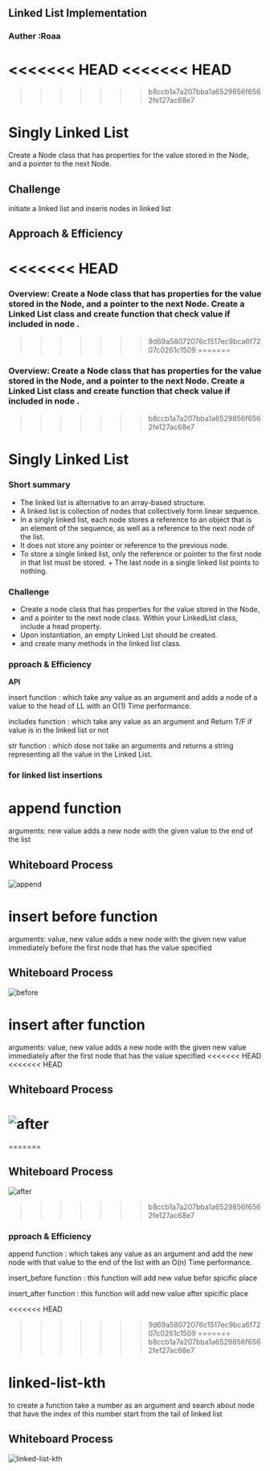## Linked List Implementation
### Auther :Roaa

<<<<<<< HEAD
<<<<<<< HEAD
=======

>>>>>>> b8ccb1a7a207bba1a6529856f6562fe127ac68e7
 # Singly Linked List
 Create a Node class that has properties for the value stored in the Node, and a pointer to the next Node.

## Challenge
initiate a linked list and inseris nodes in linked list

## Approach & Efficiency
<!-- What approach did you take? Why? What is the Big O space/time for this approach? -->
<<<<<<< HEAD
=======
### Overview: Create a Node class that has properties for the value stored in the Node, and a pointer to the next Node. Create a Linked List class and create function that check value if included in node .
>>>>>>> 9d69a58072076c1517ec9bca6f7207c0261c1509
=======
### Overview: Create a Node class that has properties for the value stored in the Node, and a pointer to the next Node. Create a Linked List class and create function that check value if included in node .

>>>>>>> b8ccb1a7a207bba1a6529856f6562fe127ac68e7

# Singly Linked List
### Short summary
+ The linked list is alternative to an array-based structure.
+ A linked list is collection of nodes that collectively form linear sequence.
+ In a singly linked list, each node stores a reference to an object that is an element of the sequence, as    well as a reference to the next node of the list.
+ It does not store any pointer or reference to the previous node.
+ To store a single linked list, only the reference or pointer to the first node in that list must be stored. + The last node in a single linked list points to nothing.

### Challenge
+ Create a node class that has properties for the value stored in the Node,
+ and a pointer to the next node class. Within your LinkedList class, include a head property.
+ Upon instantiation, an empty Linked List should be created.
+ and create many methods in the linked list class.

### pproach & Efficiency
**API**


insert function : which take any value as an argument and adds a node of a value to the head of LL with an O(1) Time performance.

includes function : which take any value as an argument and Return T/F if value is in the linked list or not

str function : which dose not take an arguments and returns a string representing all the value in the Linked List.

### for linked list insertions
# append function
arguments: new value
adds a new node with the given value to the end of the list
## Whiteboard Process
![append](assets/append_new.jpg)
# insert before function
arguments: value, new value
adds a new node with the given new value immediately before the first node that has the value specified
## Whiteboard Process
![before](assets/insert-before_new.jpg)
# insert after function
arguments: value, new value
adds a new node with the given new value immediately after the first node that has the value specified
<<<<<<< HEAD
<<<<<<< HEAD
## Whiteboard Process
![after](assets/insert_after_new.jpg)
=======
=======

## Whiteboard Process
![after](assets/insert_after_new.jpg)

>>>>>>> b8ccb1a7a207bba1a6529856f6562fe127ac68e7

### pproach & Efficiency

append function : which takes any value as an argument and add the new node with that value to the end of the list with an O(n) Time performance.

insert_before function : this function will add new value befor spicific place

insert_after function : this function will add new value after spicific place

<<<<<<< HEAD

>>>>>>> 9d69a58072076c1517ec9bca6f7207c0261c1509
=======
>>>>>>> b8ccb1a7a207bba1a6529856f6562fe127ac68e7
# linked-list-kth
to create a function take a number as an argument and search about node that have the index of this number start from the tail of linked list

## Whiteboard Process
 ![linked-list-kth](assets/linked-list-find-key.jpg)

